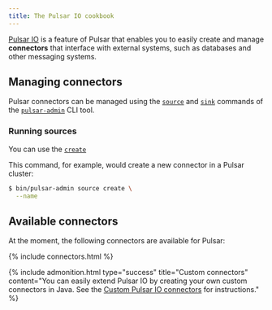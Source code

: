 ```yaml
---
title: The Pulsar IO cookbook
---
```


[Pulsar IO](../../getting-started/ConceptsAndArchitecture#pulsar-io) is a feature of Pulsar that enables you to easily create and manage **connectors** that interface with external systems, such as databases and other messaging systems.

## Managing connectors

Pulsar connectors can be managed using the [`source`](../../reference/CliTools#pulsar-admin-source) and [`sink`](../../reference/CliTools#pulsar-admin-sink) commands of the [`pulsar-admin`](../../reference/CliTools#pulsar-admin) CLI tool.

### Running sources

You can use the [`create`](../../reference/CliTools#pulsar-admin-source-create)

This command, for example, would create a new connector in a Pulsar cluster:

```bash
$ bin/pulsar-admin source create \
  --name 
```

## Available connectors

At the moment, the following connectors are available for Pulsar:

{% include connectors.html %}

{% include admonition.html type="success" title="Custom connectors" content="You can easily extend Pulsar IO by creating your own custom connectors in Java. See the [Custom Pulsar IO connectors](../../project/custom-connectors) for instructions." %}